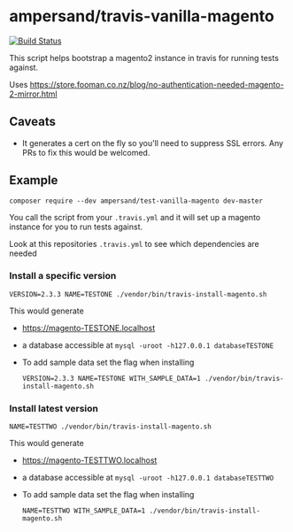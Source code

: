 # ampersand/travis-vanilla-magento

[![Build Status](https://travis-ci.org/AmpersandHQ/travis-vanilla-magento.svg?branch=master)](https://travis-ci.org/AmpersandHQ/travis-vanilla-magento)

This script helps bootstrap a magento2 instance in travis for running tests against. 

Uses https://store.fooman.co.nz/blog/no-authentication-needed-magento-2-mirror.html

## Caveats

- It generates a cert on the fly so you'll need to suppress SSL errors. Any PRs to fix this would be welcomed.

## Example

```
composer require --dev ampersand/test-vanilla-magento dev-master
```

You call the script from your `.travis.yml` and it will set up a magento instance for you to run tests against.

Look at this repositories `.travis.yml` to see which dependencies are needed

### Install a specific version

`VERSION=2.3.3 NAME=TESTONE ./vendor/bin/travis-install-magento.sh`

This would generate
- https://magento-TESTONE.localhost
- a database accessible at `mysql -uroot -h127.0.0.1 databaseTESTONE`
- To add sample data set the flag when installing

    ```
    VERSION=2.3.3 NAME=TESTONE WITH_SAMPLE_DATA=1 ./vendor/bin/travis-install-magento.sh
    ```
    
### Install latest version

`NAME=TESTTWO ./vendor/bin/travis-install-magento.sh`

This would generate
- https://magento-TESTTWO.localhost
- a database accessible at `mysql -uroot -h127.0.0.1 databaseTESTTWO`
- To add sample data set the flag when installing

    ```
    NAME=TESTTWO WITH_SAMPLE_DATA=1 ./vendor/bin/travis-install-magento.sh
    ```
